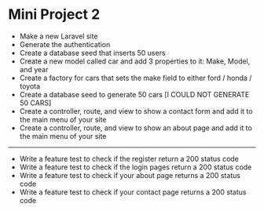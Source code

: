 # Mini Project 2

- Make a new Laravel site
- Generate the authentication
- Create a database seed that inserts 50 users
- Create a new model called car and add 3 properties to it: Make, Model, and year
- Create a factory for cars that sets the make field to either ford / honda / toyota
- Create a database seed to generate 50 cars [I COULD NOT GENERATE 50 CARS]
- Create a controller, route, and view to show a contact form and add it to the main menu of your site
- Create a controller, route, and view to show an about page and add it to the main menu of your site
---
- Write a feature test to check if the register return a 200 status code
- Write a feature test to check if the login pages return a 200 status code
- Write a feature test to check if your about page returns a 200 status code
- Write a feature test to check if your contact page returns a 200 status code

    
    